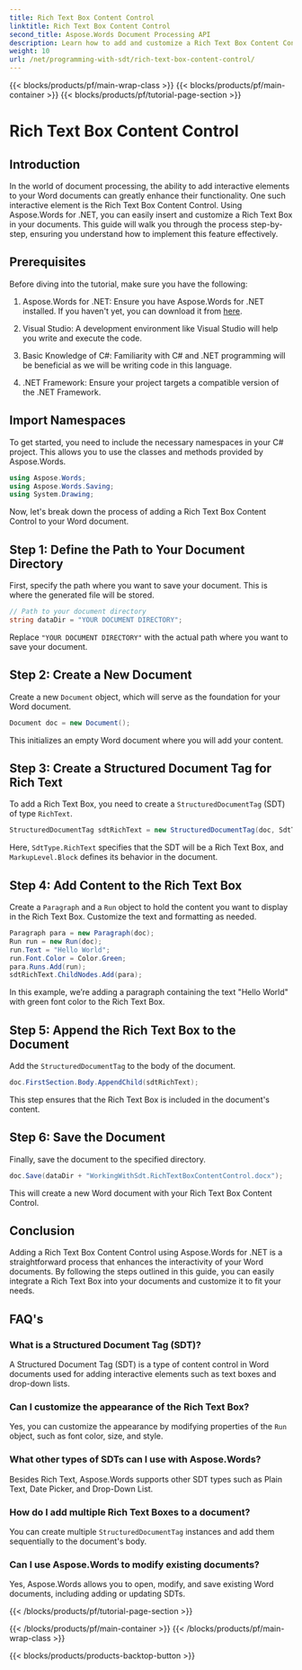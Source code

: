 ```yaml
---
title: Rich Text Box Content Control
linktitle: Rich Text Box Content Control
second_title: Aspose.Words Document Processing API
description: Learn how to add and customize a Rich Text Box Content Control in a Word document using Aspose.Words for .NET with this detailed, step-by-step guide.
weight: 10
url: /net/programming-with-sdt/rich-text-box-content-control/
---
```


{{< blocks/products/pf/main-wrap-class >}}
{{< blocks/products/pf/main-container >}}
{{< blocks/products/pf/tutorial-page-section >}}

# Rich Text Box Content Control

## Introduction

In the world of document processing, the ability to add interactive elements to your Word documents can greatly enhance their functionality. One such interactive element is the Rich Text Box Content Control. Using Aspose.Words for .NET, you can easily insert and customize a Rich Text Box in your documents. This guide will walk you through the process step-by-step, ensuring you understand how to implement this feature effectively.

## Prerequisites

Before diving into the tutorial, make sure you have the following:

1. Aspose.Words for .NET: Ensure you have Aspose.Words for .NET installed. If you haven't yet, you can download it from [here](https://releases.aspose.com/words/net/).

2. Visual Studio: A development environment like Visual Studio will help you write and execute the code.

3. Basic Knowledge of C#: Familiarity with C# and .NET programming will be beneficial as we will be writing code in this language.

4. .NET Framework: Ensure your project targets a compatible version of the .NET Framework.

## Import Namespaces

To get started, you need to include the necessary namespaces in your C# project. This allows you to use the classes and methods provided by Aspose.Words.

```csharp
using Aspose.Words;
using Aspose.Words.Saving;
using System.Drawing;
```

Now, let's break down the process of adding a Rich Text Box Content Control to your Word document.

## Step 1: Define the Path to Your Document Directory

First, specify the path where you want to save your document. This is where the generated file will be stored.

```csharp
// Path to your document directory
string dataDir = "YOUR DOCUMENT DIRECTORY";
```

Replace `"YOUR DOCUMENT DIRECTORY"` with the actual path where you want to save your document.

## Step 2: Create a New Document

Create a new `Document` object, which will serve as the foundation for your Word document.

```csharp
Document doc = new Document();
```

This initializes an empty Word document where you will add your content.

## Step 3: Create a Structured Document Tag for Rich Text

To add a Rich Text Box, you need to create a `StructuredDocumentTag` (SDT) of type `RichText`.

```csharp
StructuredDocumentTag sdtRichText = new StructuredDocumentTag(doc, SdtType.RichText, MarkupLevel.Block);
```

Here, `SdtType.RichText` specifies that the SDT will be a Rich Text Box, and `MarkupLevel.Block` defines its behavior in the document.

## Step 4: Add Content to the Rich Text Box

Create a `Paragraph` and a `Run` object to hold the content you want to display in the Rich Text Box. Customize the text and formatting as needed.

```csharp
Paragraph para = new Paragraph(doc);
Run run = new Run(doc);
run.Text = "Hello World";
run.Font.Color = Color.Green;
para.Runs.Add(run);
sdtRichText.ChildNodes.Add(para);
```

In this example, we’re adding a paragraph containing the text "Hello World" with green font color to the Rich Text Box.

## Step 5: Append the Rich Text Box to the Document

Add the `StructuredDocumentTag` to the body of the document.

```csharp
doc.FirstSection.Body.AppendChild(sdtRichText);
```

This step ensures that the Rich Text Box is included in the document's content.

## Step 6: Save the Document

Finally, save the document to the specified directory.

```csharp
doc.Save(dataDir + "WorkingWithSdt.RichTextBoxContentControl.docx");
```

This will create a new Word document with your Rich Text Box Content Control.

## Conclusion

Adding a Rich Text Box Content Control using Aspose.Words for .NET is a straightforward process that enhances the interactivity of your Word documents. By following the steps outlined in this guide, you can easily integrate a Rich Text Box into your documents and customize it to fit your needs.

## FAQ's

### What is a Structured Document Tag (SDT)?
A Structured Document Tag (SDT) is a type of content control in Word documents used for adding interactive elements such as text boxes and drop-down lists.

### Can I customize the appearance of the Rich Text Box?
Yes, you can customize the appearance by modifying properties of the `Run` object, such as font color, size, and style.

### What other types of SDTs can I use with Aspose.Words?
Besides Rich Text, Aspose.Words supports other SDT types such as Plain Text, Date Picker, and Drop-Down List.

### How do I add multiple Rich Text Boxes to a document?
You can create multiple `StructuredDocumentTag` instances and add them sequentially to the document's body.

### Can I use Aspose.Words to modify existing documents?
Yes, Aspose.Words allows you to open, modify, and save existing Word documents, including adding or updating SDTs.


{{< /blocks/products/pf/tutorial-page-section >}}

{{< /blocks/products/pf/main-container >}}
{{< /blocks/products/pf/main-wrap-class >}}

{{< blocks/products/products-backtop-button >}}
